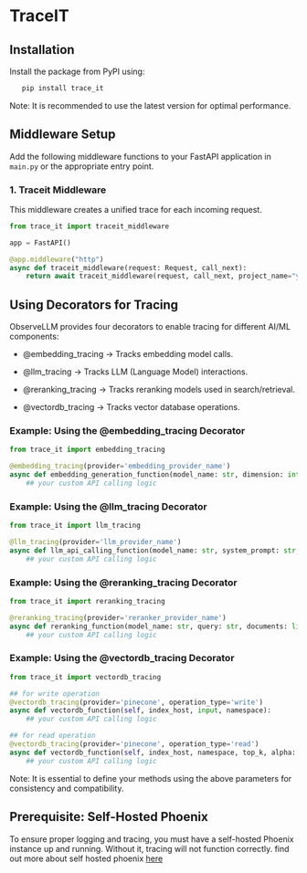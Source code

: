 # TraceIT

## Installation
Install the package from PyPI using:
```bash
   pip install trace_it
```

Note: It is recommended to use the latest version for optimal performance.

## Middleware Setup
Add the following middleware functions to your FastAPI application in `main.py` or the appropriate entry point.

### 1. Traceit Middleware
This middleware creates a unified trace for each incoming request.

```python
from trace_it import traceit_middleware

app = FastAPI()

@app.middleware("http")
async def traceit_middleware(request: Request, call_next):
    return await traceit_middleware(request, call_next, project_name="your_project_name")
```

## Using Decorators for Tracing
ObserveLLM provides four decorators to enable tracing for different AI/ML components:

- @embedding_tracing → Tracks embedding model calls.

- @llm_tracing → Tracks LLM (Language Model) interactions.

- @reranking_tracing → Tracks reranking models used in search/retrieval.

- @vectordb_tracing → Tracks vector database operations.

### Example: Using the @embedding_tracing Decorator

```python
from trace_it import embedding_tracing

@embedding_tracing(provider='embedding_provider_name')
async def embedding_generation_function(model_name: str, dimension: int, inputs: list, input_type: str):
    ## your custom API calling logic
```

### Example: Using the @llm_tracing Decorator

```python
from trace_it import llm_tracing

@llm_tracing(provider='llm_provider_name')
async def llm_api_calling_function(model_name: str, system_prompt: str, user_prompt:str , user_query:str , **params):
    ## your custom API calling logic
```

### Example: Using the @reranking_tracing Decorator

```python
from trace_it import reranking_tracing

@reranking_tracing(provider='reranker_provider_name')
async def reranking_function(model_name: str, query: str, documents: list, top_n: int):
    ## your custom API calling logic
```

### Example: Using the @vectordb_tracing Decorator

```python
from trace_it import vectordb_tracing

## for write operation
@vectordb_tracing(provider='pinecone', operation_type='write')
async def vectordb_function(self, index_host, input, namespace):
    ## your custom API calling logic

## for read operation
@vectordb_tracing(provider='pinecone', operation_type='read')
async def vectordb_function(self, index_host, namespace, top_k, alpha: int, query: str, query_vector_embeds: list, query_sparse_embeds: dict, include_metadata: bool, filter_dict: dict = None):
    ## your custom API calling logic
```

Note: It is essential to define your methods using the above parameters for consistency and compatibility.

## Prerequisite: Self-Hosted Phoenix
To ensure proper logging and tracing, you must have a self-hosted Phoenix instance up and running. Without it, tracing will not function correctly. 
find out more about self hosted phoenix [here](https://docs.arize.com/phoenix/deployment/docker)
